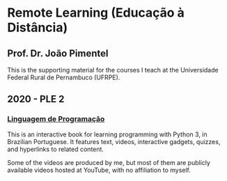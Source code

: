 # Remote Learning (Educação à Distância)
## Prof. Dr. João Pimentel

This is the supporting material for the courses I teach at the Universidade Federal Rural de Pernambuco (UFRPE).



## 2020 - PLE 2

### [Linguagem de Programação](LP/2020-PLE-2)
This is an interactive book for learning programming with Python 3, in Brazilian Portuguese.
It features text, videos, interactive gadgets,
quizzes, and hyperlinks to related content.

Some of the videos are produced by me, but most of them are publicly available videos hosted at YouTube, 
with no affiliation to myself.